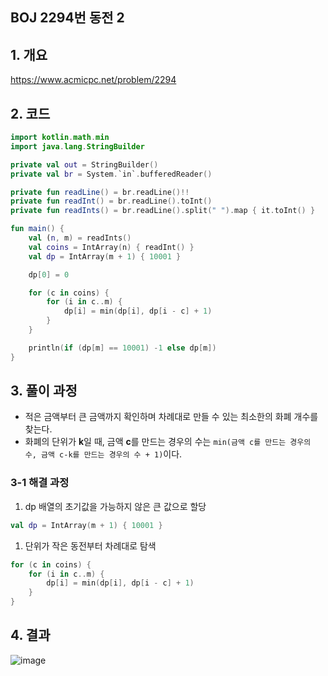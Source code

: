 ## BOJ 2294번 동전 2

## 1. 개요

https://www.acmicpc.net/problem/2294

## 2. 코드

```kotlin
import kotlin.math.min
import java.lang.StringBuilder

private val out = StringBuilder()
private val br = System.`in`.bufferedReader()

private fun readLine() = br.readLine()!!
private fun readInt() = br.readLine().toInt()
private fun readInts() = br.readLine().split(" ").map { it.toInt() }

fun main() {
    val (n, m) = readInts()
    val coins = IntArray(n) { readInt() }
    val dp = IntArray(m + 1) { 10001 }

    dp[0] = 0

    for (c in coins) {
        for (i in c..m) {
            dp[i] = min(dp[i], dp[i - c] + 1)
        }
    }

    println(if (dp[m] == 10001) -1 else dp[m])
}
```

## 3. 풀이 과정

- 적은 금액부터 큰 금액까지 확인하며 차례대로 만들 수 있는 최소한의 화폐 개수를 찾는다.
- 화폐의 단위가 **k**일 때, 금액 **c**를 만드는 경우의 수는 `min(금액 c를 만드는 경우의 수, 금액 c-k를 만드는 경우의 수 + 1)`이다.

### 3-1 해결 과정

1. dp 배열의 초기값을 가능하지 않은 큰 값으로 할당

```kotlin
val dp = IntArray(m + 1) { 10001 }
```

1. 단위가 작은 동전부터 차례대로 탐색

```kotlin
for (c in coins) {
    for (i in c..m) {
        dp[i] = min(dp[i], dp[i - c] + 1)
    }
}
```

## 4. 결과

![image](https://user-images.githubusercontent.com/24761073/91936311-8b516c80-ed2a-11ea-93b9-56dbbf8e1d91.png)